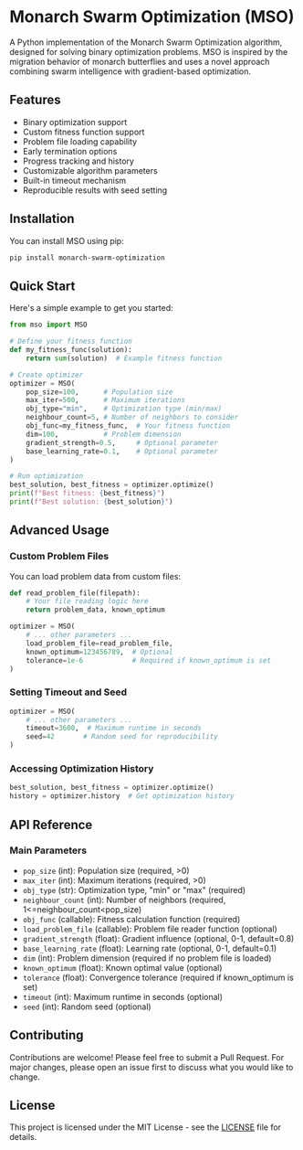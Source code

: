 # Monarch Swarm Optimization (MSO)

A Python implementation of the Monarch Swarm Optimization algorithm, designed for solving binary optimization problems. MSO is inspired by the migration behavior of monarch butterflies and uses a novel approach combining swarm intelligence with gradient-based optimization.

## Features

- Binary optimization support
- Custom fitness function support
- Problem file loading capability
- Early termination options
- Progress tracking and history
- Customizable algorithm parameters
- Built-in timeout mechanism
- Reproducible results with seed setting

## Installation

You can install MSO using pip:

```bash
pip install monarch-swarm-optimization
```

## Quick Start

Here's a simple example to get you started:

```python
from mso import MSO

# Define your fitness function
def my_fitness_func(solution):
    return sum(solution)  # Example fitness function

# Create optimizer
optimizer = MSO(
    pop_size=100,      # Population size
    max_iter=500,      # Maximum iterations
    obj_type="min",    # Optimization type (min/max)
    neighbour_count=5, # Number of neighbors to consider
    obj_func=my_fitness_func,  # Your fitness function
    dim=100,           # Problem dimension
    gradient_strength=0.5,     # Optional parameter
    base_learning_rate=0.1,    # Optional parameter
)

# Run optimization
best_solution, best_fitness = optimizer.optimize()
print(f"Best fitness: {best_fitness}")
print(f"Best solution: {best_solution}")
```

## Advanced Usage

### Custom Problem Files

You can load problem data from custom files:

```python
def read_problem_file(filepath):
    # Your file reading logic here
    return problem_data, known_optimum

optimizer = MSO(
    # ... other parameters ...
    load_problem_file=read_problem_file,
    known_optimum=123456789,  # Optional
    tolerance=1e-6            # Required if known_optimum is set
)
```

### Setting Timeout and Seed

```python
optimizer = MSO(
    # ... other parameters ...
    timeout=3600,  # Maximum runtime in seconds
    seed=42       # Random seed for reproducibility
)
```

### Accessing Optimization History

```python
best_solution, best_fitness = optimizer.optimize()
history = optimizer.history  # Get optimization history
```

## API Reference

### Main Parameters

- `pop_size` (int): Population size (required, >0)
- `max_iter` (int): Maximum iterations (required, >0)
- `obj_type` (str): Optimization type, "min" or "max" (required)
- `neighbour_count` (int): Number of neighbors (required, 1<=neighbour_count<pop_size)
- `obj_func` (callable): Fitness calculation function (required)
- `load_problem_file` (callable): Problem file reader function (optional)
- `gradient_strength` (float): Gradient influence (optional, 0-1, default=0.8)
- `base_learning_rate` (float): Learning rate (optional, 0-1, default=0.1)
- `dim` (int): Problem dimension (required if no problem file is loaded)
- `known_optimum` (float): Known optimal value (optional)
- `tolerance` (float): Convergence tolerance (required if known_optimum is set)
- `timeout` (int): Maximum runtime in seconds (optional)
- `seed` (int): Random seed (optional)

## Contributing

Contributions are welcome! Please feel free to submit a Pull Request. For major changes, please open an issue first to discuss what you would like to change.

## License

This project is licensed under the MIT License - see the [LICENSE](LICENSE) file for details.
